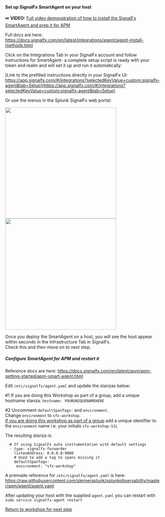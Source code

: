 ####  Set up SignalFx SmartAgent on your host
:play_or_pause_button: **VIDEO:** [Full video demonstration of how to install the SignalFx SmartAgent and prep it for APM](https://drive.google.com/file/d/1nnPfryWY71LbT9vVn67BkXUkNEggcFnh/view?usp=sharing)  

Full docs are here: https://docs.signalfx.com/en/latest/integrations/agent/agent-install-methods.html  

Click on the Integrations Tab in your SignalFx account and follow instructions for SmartAgent- a complete setup script is ready with your token and realm and will set it up and run it automatically:  

[Link to the prefilled instructions directly in your SignalFx UI: https://app.signalfx.com/#/integrations?selectedKeyValue=custom:signalfx-agent&tab=Setup](https://app.signalfx.com/#/integrations?selectedKeyValue=custom:signalfx-agent&tab=Setup)

Or use the menus in the Splunk SignalFx web portal:  

<img src="../../assets/smartagent.png" width="360" /> 

<img src="../../assets/smartagentscript.png" width="360" />  

Once you deploy the SmartAgent on a host, you will see the host appear within seconds in the Infrastructure Tab in SignalFx.  
Check this and then move on to next step.

##### Configure SmartAgent for APM and restart it    

Reference docs are here: https://docs.signalfx.com/en/latest/apm/apm-getting-started/apm-smart-agent.html  

Edit `/etc/signalfx/agent.yaml` and update the stanzas below:

#1 If you are doing this Workshop as part of a group, add a unique hostname stanza:
`hostname: YOURUNIQUENAMEHERE`  

#2 Uncomment `defaultSpanTags:` and `environment`.  
Change `environment` to `sfx-workshop`.  
<ins>If you are doing this workshop as part of a group</ins> add a unique identifier to the `environment` name i.e. your initials `sfx-workshop-SJL`

The resulting stanza is:

```
  # If using SignalFx auto instrumentation with default settings
  - type: signalfx-forwarder
    listenAddress: 0.0.0.0:9080
    # Used to add a tag to spans missing it
    defaultSpanTags:
     environment: "sfx-workshop"
```

A premade reference for `/etc/signalfx/agent.yaml` is here: https://raw.githubusercontent.com/slernersplunk/splunkobservability/master/apm/agent/agent.yaml  

After updating your host with the supplied `agent.yaml` you can restart with `sudo service signalfx-agent restart`

[Return to workshop for next step](./README.md)
